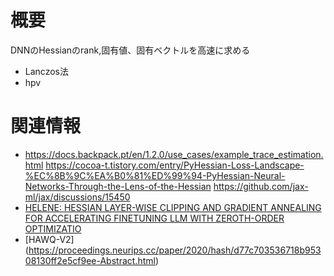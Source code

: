 # 概要
DNNのHessianのrank,固有値、固有ベクトルを高速に求める

- Lanczos法
- hpv

# 関連情報
- https://docs.backpack.pt/en/1.2.0/use_cases/example_trace_estimation.html
https://cocoa-t.tistory.com/entry/PyHessian-Loss-Landscape-%EC%8B%9C%EA%B0%81%ED%99%94-PyHessian-Neural-Networks-Through-the-Lens-of-the-Hessian
https://github.com/jax-ml/jax/discussions/15450
- [HELENE: HESSIAN LAYER-WISE CLIPPING AND GRADIENT ANNEALING FOR ACCELERATING FINETUNING LLM WITH ZEROTH-ORDER OPTIMIZATIO](https://arxiv.org/abs/2411.10696)
- [HAWQ-V2] (https://proceedings.neurips.cc/paper/2020/hash/d77c703536718b95308130ff2e5cf9ee-Abstract.html)